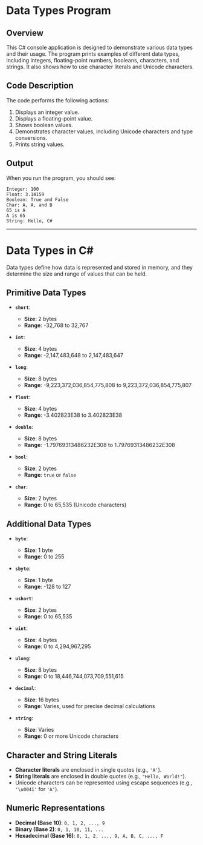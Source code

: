 # Data Types Program

## Overview
This C# console application is designed to demonstrate various data types and their usage. The program prints examples of different data types, including integers, floating-point numbers, booleans, characters, and strings. It also shows how to use character literals and Unicode characters.

## Code Description
The code performs the following actions:
1. Displays an integer value.
2. Displays a floating-point value.
3. Shows boolean values.
4. Demonstrates character values, including Unicode characters and type conversions.
5. Prints string values.

## Output
When you run the program, you should see:
```
Integer: 100
Float: 3.14159
Boolean: True and False
Char: A, A, and B
65 is A
A is 65
String: Hello, C#
```
---
# Data Types in C#
Data types define how data is represented and stored in memory, and they determine the size and range of values that can be held.

## Primitive Data Types

- **`short`**:
  - **Size**: 2 bytes
  - **Range**: -32,768 to 32,767

- **`int`**:
  - **Size**: 4 bytes
  - **Range**: -2,147,483,648 to 2,147,483,647

- **`long`**:
  - **Size**: 8 bytes
  - **Range**: -9,223,372,036,854,775,808 to 9,223,372,036,854,775,807

- **`float`**:
  - **Size**: 4 bytes
  - **Range**: -3.402823E38 to 3.402823E38

- **`double`**:
  - **Size**: 8 bytes
  - **Range**: -1.79769313486232E308 to 1.79769313486232E308

- **`bool`**:
  - **Size**: 2 bytes
  - **Range**: `true` or `false`

- **`char`**:
  - **Size**: 2 bytes
  - **Range**: 0 to 65,535 (Unicode characters)

## Additional Data Types

- **`byte`**:
  - **Size**: 1 byte
  - **Range**: 0 to 255

- **`sbyte`**:
  - **Size**: 1 byte
  - **Range**: -128 to 127

- **`ushort`**:
  - **Size**: 2 bytes
  - **Range**: 0 to 65,535

- **`uint`**:
  - **Size**: 4 bytes
  - **Range**: 0 to 4,294,967,295

- **`ulong`**:
  - **Size**: 8 bytes
  - **Range**: 0 to 18,446,744,073,709,551,615

- **`decimal`**:
  - **Size**: 16 bytes
  - **Range**: Varies, used for precise decimal calculations

- **`string`**:
  - **Size**: Varies
  - **Range**: 0 or more Unicode characters

## Character and String Literals

- **Character literals** are enclosed in single quotes (e.g., `'A'`).
- **String literals** are enclosed in double quotes (e.g., `"Hello, World!"`).
- Unicode characters can be represented using escape sequences (e.g., `'\u0041'` for `'A'`).

## Numeric Representations

- **Decimal (Base 10)**: `0, 1, 2, ..., 9`
- **Binary (Base 2)**: `0, 1, 10, 11, ...`
- **Hexadecimal (Base 16)**: `0, 1, 2, ..., 9, A, B, C, ..., F`
